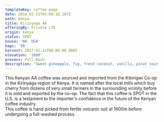 ```yaml
---
templateKey: coffee-page
date: 2018-02-21T01:09:18.167Z
path: kenya
title: Kirinyaga AA
offeringBy: Private LTD
origin: Kenya
status: SPOT
house: 'WA, USA'
bags: '50'
harvest: 2017-01-31T08:00:00.000Z
elevation: '1600'
process: Full Wash
description: 'Sweet pineapple, fig, fresh coconut, vanilla, pinot noir, medium body.'
---
```

This Kenyan AA coffee was sourced and imported from the Kibirigwi Co-op in the Kirinyaga region of Kenya. It is named after the local mills which buy cherry from dozens of very small farmers in the surrounding vicinity before it is sold and exported by the co-op. The fact that this coffee is SPOT in the U.S. is a testament to the importer's confidence in the future of the Kenyan coffee industry.\
This coffee is hand picked from fertile volcanic soil at 1600m before undergoing a full-washed process.
